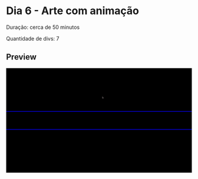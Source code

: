 # Dia 6 - Arte com animação

Duração: cerca de 50 minutos

Quantidade de divs: 7

## Preview

<div align="center">
    <img src="pacman-preview.gif" alt="Preview da animação" />
</div>